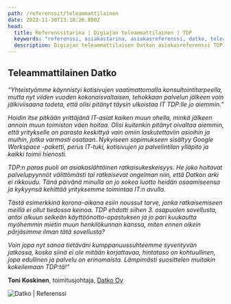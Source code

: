 ```yaml
---
path: /referenssit/teleammattilainen
date: 2022-11-30T13:18:26.880Z
head:
  title: Referenssitarina | Digiajan teleammattilainen | TDP
  keywords: "referenssi, asiakastarina, asiakasreferenssi, datko, teleammattilainen, "
  description: Digiajan teleammattilaisen Datkon asiakasreferenssi TDP:lle.
---
```

## Teleammattilainen Datko

*“Yhteistyömme käynnistyi kotisivujen vaatimattomalla konsultointitarpeella, mutta nyt viiden vuoden kokonaisvaltaisen, tehokkaan palvelun jälkeen voin jälkiviisaana todeta, että olisi pitänyt täysin ulkoistaa IT TDP:lle jo aiemmin.”*

*Hoidin itse pitkään yrittäjänä IT-asiat kaiken muun ohella, minkä jälkeen annoin muun toimiston väen hoitaa. Olisi kuitenkin pitänyt oivaltaa aiemmin, että yritykselle on parasta keskittyä vain omiin laskutettaviin asioihin ja muihin, jotka varmasti osataan. Nykyiseen sopimukseen sisältyy Google Workspace -paketti, perus IT-tuki, kotisivujen ja palvelintilan ylläpito ja kaikki toimii hienosti.*

*TDP:n paras puoli on asiakaslähtöinen ratkaisukeskeisyys. He joko hoitavat palvelupyynnöt välittömästi tai ratkaisevat ongelman niin, että Datkon arki ei rikkoudu. Tänä päivänä minulla on jo sokea luotto heidän osaamiseensa ja kykyynsä kehittää yrityksemme toimintaa IT:n avulla.* 

*Tästä esimerkkinä korona-aikana esiin noussut tarve, jonka ratkaisemiseen meillä ei ollut tiedossa keinoa. TDP ehdotti siihen 3. osapuolen sovellusta, antoi alkuun selkeän käyttöönotto-opastuksen ja jo pari kuukautta myöhemmin mietin muun henkilökunnan kanssa, miten ennen oikein pärjäsimme ilman tätä sovellusta?*

*Voin jopa nyt sanoa tietäväni kumppanuussuhteemme syventyvän jatkossa, koska siinä ei ole mitään korjattavaa, hintataso on kohtuullinen, jopa edullinen ja palvelu on erinomaista. Lämpimästi suosittelen muitakin kokeilemaan TDP:tä!"*

**Toni Koskinen**, toimitusjohtaja, [Datko Oy](https://www.datko.fi/)

![Datko | Referenssi](/assets/datko_logo.jpg)